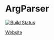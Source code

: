 # ArgParser
[![Build Status](https://travis-ci.org/mibac138/ArgParser.svg?branch=master)](https://travis-ci.org/mibac138/ArgParser) 

[Website](https://mibac138.github.io/ArgParser/)